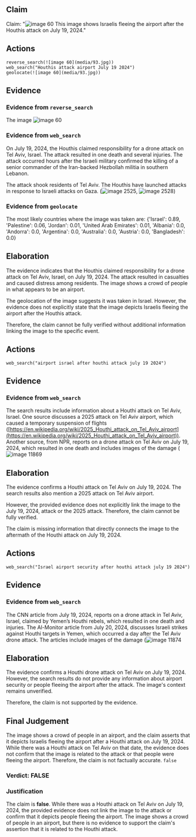 ## Claim
Claim: "![image 60](media/93.jpg) This image shows Israelis fleeing the airport after the Houthis attack on July 19, 2024."

## Actions
```
reverse_search(![image 60](media/93.jpg))
web_search("Houthis attack airport July 19 2024")
geolocate(![image 60](media/93.jpg))
```

## Evidence
### Evidence from `reverse_search`
The image ![image 60](media/93.jpg)

### Evidence from `web_search`
On July 19, 2024, the Houthis claimed responsibility for a drone attack on Tel Aviv, Israel. The attack resulted in one death and several injuries. The attack occurred hours after the Israeli military confirmed the killing of a senior commander of the Iran-backed Hezbollah militia in southern Lebanon.

The attack shook residents of Tel Aviv. The Houthis have launched attacks in response to Israeli attacks on Gaza. (![image 2525](media/2025-07-20_11-13-1753009980-789318.jpg), ![image 2528](media/2025-07-20_11-13-1753009983-275614.jpg))


### Evidence from `geolocate`
The most likely countries where the image was taken are: {'Israel': 0.89, 'Palestine': 0.06, 'Jordan': 0.01, 'United Arab Emirates': 0.01, 'Albania': 0.0, 'Andorra': 0.0, 'Argentina': 0.0, 'Australia': 0.0, 'Austria': 0.0, 'Bangladesh': 0.0}

## Elaboration
The evidence indicates that the Houthis claimed responsibility for a drone attack on Tel Aviv, Israel, on July 19, 2024. The attack resulted in casualties and caused distress among residents. The image shows a crowd of people in what appears to be an airport.

The geolocation of the image suggests it was taken in Israel. However, the evidence does not explicitly state that the image depicts Israelis fleeing the airport after the Houthis attack.

Therefore, the claim cannot be fully verified without additional information linking the image to the specific event.


## Actions
```
web_search("airport israel after houthi attack july 19 2024")
```

## Evidence
### Evidence from `web_search`
The search results include information about a Houthi attack on Tel Aviv, Israel. One source discusses a 2025 attack on Tel Aviv airport, which caused a temporary suspension of flights ([https://en.wikipedia.org/wiki/2025_Houthi_attack_on_Tel_Aviv_airport](https://en.wikipedia.org/wiki/2025_Houthi_attack_on_Tel_Aviv_airport)). Another source, from NPR, reports on a drone attack on Tel Aviv on July 19, 2024, which resulted in one death and includes images of the damage (![image 11869](media/2025-08-31_11-12-1756638748-594725.jpg)

## Elaboration
The evidence confirms a Houthi attack on Tel Aviv on July 19, 2024. The search results also mention a 2025 attack on Tel Aviv airport.

However, the provided evidence does not explicitly link the image to the July 19, 2024, attack or the 2025 attack. Therefore, the claim cannot be fully verified.

The claim is missing information that directly connects the image to the aftermath of the Houthi attack on July 19, 2024.


## Actions
```
web_search("Israel airport security after houthi attack july 19 2024")
```

## Evidence
### Evidence from `web_search`
The CNN article from July 19, 2024, reports on a drone attack in Tel Aviv, Israel, claimed by Yemen’s Houthi rebels, which resulted in one death and injuries. The Al-Monitor article from July 20, 2024, discusses Israeli strikes against Houthi targets in Yemen, which occurred a day after the Tel Aviv drone attack. The articles include images of the damage (![image 11874](media/2025-08-31_11-12-1756638774-432590.jpg)

## Elaboration
The evidence confirms a Houthi drone attack on Tel Aviv on July 19, 2024. However, the search results do not provide any information about airport security or people fleeing the airport after the attack. The image's context remains unverified.

Therefore, the claim is not supported by the evidence.


## Final Judgement
The image shows a crowd of people in an airport, and the claim asserts that it depicts Israelis fleeing the airport after a Houthi attack on July 19, 2024. While there was a Houthi attack on Tel Aviv on that date, the evidence does not confirm that the image is related to the attack or that people were fleeing the airport. Therefore, the claim is not factually accurate. `false`

### Verdict: FALSE

### Justification
The claim is **false**. While there was a Houthi attack on Tel Aviv on July 19, 2024, the provided evidence does not link the image to the attack or confirm that it depicts people fleeing the airport. The image shows a crowd of people in an airport, but there is no evidence to support the claim's assertion that it is related to the Houthi attack.
